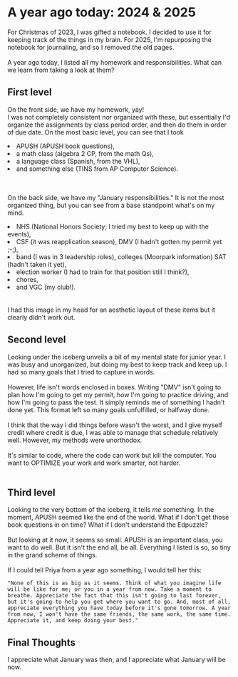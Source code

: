 # A year ago today: 2024 & 2025
For Christmas of 2023, I was gifted a notebook. I decided to use it for keeping track of the things in my brain. For 2025, I'm repurposing the notebook for journaling, and so I removed the old pages. <br><br>
A year ago today, I listed all my homework and responsibilities. What can we learn from taking a look at them?

## First level
On the front side, we have my homework, yay! <br>
I was not completely consistent nor organized with these, but essentially I'd organize the assignments by class period order, 
and then do them in order of due date. On the most basic level, you can see that I took 
<li> APUSH (APUSH book questions), </li>
<li> a math class (algebra 2 CP, from the math Qs),</li>
<li> a language class (Spanish, from the VHL), </li>
<li>and something else (TINS from AP Computer Science).</li><br><br>

On the back side, we have my "January responsibilities." It is not the most organized thing, but you can see from a base standpoint what's on my mind. 
<li> NHS (National Honors Society; I tried my best to keep up with the events), </li>
<li> CSF (it was reapplication season), DMV (I hadn't gotten my permit yet ;-;),</li>
<li> band (I was in 3 leadership roles), colleges (Moorpark information) SAT (hadn't taken it yet),</li>
<li> election worker (I had to train for that position still I think?), </li>
<li> chores, </li>
<li> and VGC (my club!). </li><br><br>
I had this image in my head for an aesthetic layout of these items but it clearly didn't work out.

## Second level
Looking under the iceberg unveils a bit of my mental state for junior year. I was busy and unorganized, but doing my best to keep track and keep up. I had so many goals that I tried to capture in words.<br><br>
However, life isn't words enclosed in boxes. Writing "DMV" isn't going to plan how I'm going to get my permit, how I'm going to practice driving, and how I'm going to pass the test. It simply reminds me of something I hadn't done yet. 
This format left so many goals unfulfilled, or halfway done. <br><br>
I think that the way I did things before wasn't the worst, and I give myself credit where credit is due, I was able to manage that schedule relatively well. However, my methods were unorthodox.<br><br>
It's similar to code, where the code can work but kill the computer. You want to OPTIMIZE your work and work smarter, not harder. <br><br>

## Third level
Looking to the very bottom of the iceberg, it tells *me* something. In the moment, APUSH seemed like the end of the world. What if I don't get those book questions in on time? What if I don't understand the Edpuzzle?<br><br>
But looking at it now, it seems so small. APUSH is an important class, you want to do well. But it isn't the end all, be all. Everything I listed is so, so tiny in the grand scheme of things. <br><br>
If I could tell Priya from a year ago something, I would tell her this:
```
"None of this is as big as it seems. Think of what you imagine life will be like for me; or you in a year from now. Take a moment to breathe. Appreciate the fact that this isn't going to last forever, but it's going to help you get where you want to go. And, most of all,
appreciate everything you have today before it's gone tomorrow. A year from now, I won't have the same friends, the same work, the same time. Appreciate it, and keep doing your best."
```

## Final Thoughts
I appreciate what January was then, and I appreciate what January will be now. 
